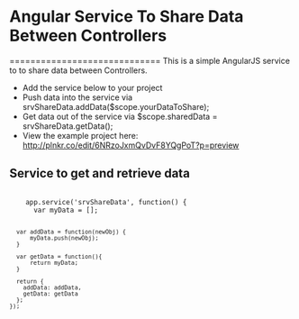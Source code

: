 # Angular Service To Share Data Between Controllers
=============================
This is a simple AngularJS service to to share data between Controllers.

* Add the service below to your project
* Push data into the service via srvShareData.addData($scope.yourDataToShare);
* Get data out of the service via $scope.sharedData = srvShareData.getData();
* View the example project here: http://plnkr.co/edit/6NRzoJxmQvDvF8YQgPoT?p=preview

## Service to get and retrieve data

  <code>
    app.service('srvShareData', function() {
      var myData = [];
    
      var addData = function(newObj) {
          myData.push(newObj);
      }
    
      var getData = function(){
          return myData;
      }
    
      return {
        addData: addData,
        getData: getData
      };
    });
  </code>
